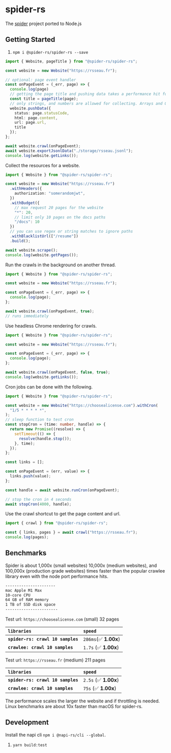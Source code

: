 # spider-rs

The [spider](https://github.com/spider-rs/spider) project ported to Node.js

## Getting Started

1. `npm i @spider-rs/spider-rs --save`

```ts
import { Website, pageTitle } from "@spider-rs/spider-rs";

const website = new Website("https://rsseau.fr");

// optional: page event handler
const onPageEvent = (_err, page) => {
  console.log(page)
  // getting the page title and pushing data takes a performance hit for the bindings.
  const title = pageTitle(page);
  // only strings, and numbers are allowed for collecting. Arrays and Objects to come.
  website.pushData({
    status: page.statusCode,
    html: page.content,
    url: page.url,
    title
  });
};

await website.crawl(onPageEvent);
await website.exportJsonlData("./storage/rsseau.jsonl");
console.log(website.getLinks());
```

Collect the resources for a website.

```ts
import { Website } from "@spider-rs/spider-rs";

const website = new Website("https://rsseau.fr")
  .withHeaders({
    authorization: "somerandomjwt",
  })
  .withBudget({
    // max request 20 pages for the website
    "*": 20,
    // limit only 10 pages on the docs paths
    "/docs": 10
  })
  // you can use regex or string matches to ignore paths
  .withBlacklistUrl(["/resume"]) 
  .build();

await website.scrape();
console.log(website.getPages());
```

Run the crawls in the background on another thread.

```ts
import { Website } from "@spider-rs/spider-rs";

const website = new Website("https://rsseau.fr");

const onPageEvent = (_err, page) => {
  console.log(page);
};

await website.crawl(onPageEvent, true);
// runs immediately
```

Use headless Chrome rendering for crawls.

```ts
import { Website } from "@spider-rs/spider-rs";

const website = new Website("https://rsseau.fr");

const onPageEvent = (_err, page) => {
  console.log(page);
};

await website.crawl(onPageEvent, false, true);
console.log(website.getLinks());
```

Cron jobs can be done with the following.

```ts
import { Website } from "@spider-rs/spider-rs";

const website = new Website("https://choosealicense.com").withCron(
  "1/5 * * * * *",
);
// sleep function to test cron
const stopCron = (time: number, handle) => {
  return new Promise((resolve) => {
    setTimeout(() => {
      resolve(handle.stop());
    }, time);
  });
};

const links = [];

const onPageEvent = (err, value) => {
  links.push(value);
};

const handle = await website.runCron(onPageEvent);

// stop the cron in 4 seconds
await stopCron(4000, handle);
```

Use the crawl shortcut to get the page content and url.

```ts
import { crawl } from "@spider-rs/spider-rs";

const { links, pages } = await crawl("https://rsseau.fr");
console.log(pages);
```

## Benchmarks

Spider is about 1,000x (small websites) 10,000x (medium websites), and 100,000x (production grade websites) times faster than the popular crawlee library even with the node port performance hits.

```sh
----------------------
mac Apple M1 Max
10-core CPU
64 GB of RAM memory
1 TB of SSD disk space
-----------------------
```

Test url: `https://choosealicense.com` (small)
32 pages

| `libraries`                           | `speed`               |
| :-------------------------------- | :-------------------- |
| **`spider-rs: crawl 10 samples`** | `286ms`(✅ **1.00x**) |
| **`crawlee: crawl 10 samples`**   | `1.7s` (✅ **1.00x**)   |

Test url: `https://rsseau.fr` (medium)
211 pages

| `libraries`                           | `speed`               |
| :-------------------------------- | :-------------------- |
| **`spider-rs: crawl 10 samples`** | `2.5s` (✅ **1.00x**) |
| **`crawlee: crawl 10 samples`**   | `75s` (✅ **1.00x**)  |

The performance scales the larger the website and if throttling is needed. Linux benchmarks are about 10x faster than macOS for spider-rs.

## Development

Install the napi cli `npm i @napi-rs/cli --global`.

1. `yarn build:test`
